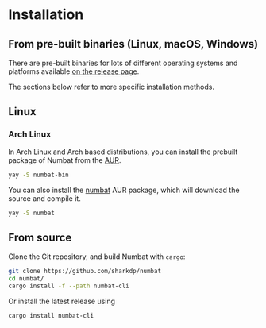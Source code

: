 # Installation

## From pre-built binaries (Linux, macOS, Windows)

There are pre-built binaries for lots of different operating systems and platforms
available [on the release page](https://github.com/sharkdp/numbat/releases).

The sections below refer to more specific installation methods.

## Linux

### Arch Linux

In Arch Linux and Arch based distributions, you can install the prebuilt package of Numbat from the
[AUR](https://aur.archlinux.org/packages/numbat-bin).

```bash
yay -S numbat-bin
```

You can also install the [numbat](https://aur.archlinux.org/packages/numbat)
AUR package, which will download the source and compile it.

```bash
yay -S numbat
```

## From source

Clone the Git repository, and build Numbat with `cargo`:

``` bash
git clone https://github.com/sharkdp/numbat
cd numbat/
cargo install -f --path numbat-cli
```

Or install the latest release using

``` bash
cargo install numbat-cli
```
